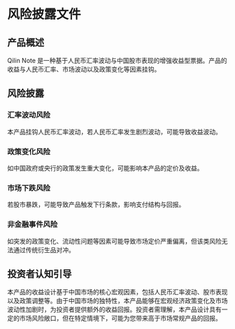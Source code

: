 # 风险披露文件

## 产品概述
Qilin Note 是一种基于人民币汇率波动与中国股市表现的增强收益型票据。产品的收益与人民币汇率、市场波动以及政策变化等因素挂钩。

## 风险披露
### 汇率波动风险
本产品挂钩人民币汇率波动，若人民币汇率发生剧烈波动，可能导致收益波动。

### 政策变化风险
如中国政府或央行的政策发生重大变化，可能影响本产品的定价及收益。

### 市场下跌风险
若股市暴跌，可能导致产品触发下行条款，影响支付结构与回报。

### 非金融事件风险
如突发的政策变化、流动性问题等因素可能导致市场定价严重偏离，但该类风险无法通过传统衍生品对冲。

## 投资者认知引导
本产品的收益设计基于中国市场的核心宏观因素，包括人民币汇率波动、股市表现以及政策调整等。由于中国市场的独特性，本产品能够在宏观经济政策变化及市场波动性加剧时，为投资者提供额外的收益回报。投资者需理解，本产品设计具有一定的市场风险敞口，但在特定情境下，可能为您带来高于市场常规产品的回报。